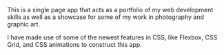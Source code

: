 This is a single page app that acts as a portfolio of my web development skills as well as a showcase for some of my
work in photography and graphic art.

I have made use of some of the newest features in CSS, like
Flexbox, CSS Grid, and CSS animations to construct this app.
